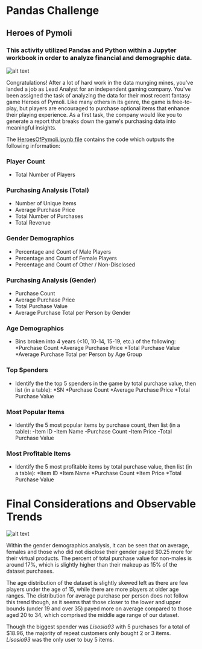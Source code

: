 # Pandas Challenge
## Heroes of Pymoli
### This activity utilized Pandas and Python within a Jupyter workbook in order to analyze financial and demographic data.
![alt text](https://external-content.duckduckgo.com/iu/?u=https%3A%2F%2Fstatic.techspot.com%2Fimages2%2Fnews%2Fbigimage%2F2017%2F10%2F2017-10-20-image-5.jpg&f=1&nofb=1)

Congratulations! After a lot of hard work in the data munging mines, you've landed a job as Lead Analyst for an independent gaming company. You've been assigned the task of analyzing the data for their most recent fantasy game Heroes of Pymoli.
Like many others in its genre, the game is free-to-play, but players are encouraged to purchase optional items that enhance their playing experience. As a first task, the company would like you to generate a report that breaks down the game's purchasing data into meaningful insights.

The [HeroesOfPymoli.ipynb file](HeroesOfPymoli/HeroesOfPymoli_starter.ipynb) contains the code which outputs the following information:
### Player Count
- Total Number of Players

### Purchasing Analysis (Total)
- Number of Unique Items
- Average Purchase Price
- Total Number of Purchases
- Total Revenue

### Gender Demographics
- Percentage and Count of Male Players
- Percentage and Count of Female Players
- Percentage and Count of Other / Non-Disclosed

### Purchasing Analysis (Gender)
- Purchase Count
- Average Purchase Price
- Total Purchase Value
- Average Purchase Total per Person by Gender

### Age Demographics
- Bins broken into 4 years (<10, 10-14, 15-19, etc.) of the following:
    *Purchase Count
    *Average Purchase Price
    *Total Purchase Value
    *Average Purchase Total per Person by Age Group

### Top Spenders
- Identify the the top 5 spenders in the game by total purchase value, then list (in a table):
    *SN
    *Purchase Count
    *Average Purchase Price
    *Total Purchase Value

### Most Popular Items
- Identify the 5 most popular items by purchase count, then list (in a table):
    -Item ID
    -Item Name
    -Purchase Count
    -Item Price
    -Total Purchase Value

### Most Profitable Items
- Identify the 5 most profitable items by total purchase value, then list (in a table):
    *Item ID
    *Item Name
    *Purchase Count
    *Item Price
    *Total Purchase Value

# Final Considerations and Observable Trends

![alt text](https://external-content.duckduckgo.com/iu/?u=https%3A%2F%2Fd1fs8ljxwyzba6.cloudfront.net%2Fassets%2Farticle%2F2018%2F12%2F03%2Fall-pokemon-super-smash-bros-ultimate_feature.jpg&f=1&nofb=1)

Within the gender demographics analysis, it can be seen that on average, females and those who did not disclose their gender payed $0.25 more for their virtual products. The percent of total purchase value for non-males is around 17%, which is slightly higher than their makeup as 15% of the dataset purchases. 

The age distribution of the dataset is slightly skewed left as there are few players under the age of 15, while there are more players at older age ranges. The distribution for average purchase per person does not follow this trend though, as it seems that those closer to the lower and upper bounds (under 19 and over 35) payed more on average compared to those aged 20 to 34, which comprised the middle age range of our dataset. 

Though the biggest spender was *Lisosia93* with 5 purchases for a total of $18.96, the majority of repeat customers only bought 2 or 3 items. *Lisosia93* was the only user to buy 5 items. 
